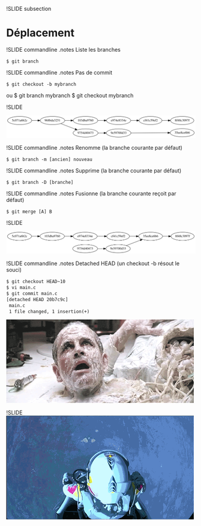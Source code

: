 !SLIDE subsection
# Déplacement #

!SLIDE commandline
.notes Liste les branches

	$ git branch

!SLIDE commandline
.notes Pas de commit

	$ git checkout -b mybranch
ou
	$ git branch mybranch
	$ git checkout mybranch

!SLIDE

![Branchement](branches.svg)

!SLIDE commandline
.notes Renomme (la branche courante par défaut)

	$ git branch -m [ancien] nouveau

!SLIDE commandline
.notes Supprime (la branche courante par défaut)

	$ git branch -D [branche]

!SLIDE commandline
.notes Fusionne (la branche courante reçoit par défaut)

	$ git merge [A] B

!SLIDE

![Fusion](fusion.svg)

!SLIDE commandline
.notes Detached HEAD (un checkout -b résout le souci)

	$ git checkout HEAD~10
	$ vi main.c
	$ git commit main.c
	[detached HEAD 20b7c9c]
	 main.c
	 1 file changed, 1 insertion(+)

![J'ai perdu le tête](tete.gif)

!SLIDE 
![Chute libre](saut.gif)
